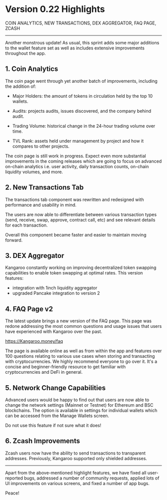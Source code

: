 # Version 0.22 Highlights

COIN ANALYTICS, NEW TRANSACTIONS, DEX AGGREGATOR, FAQ PAGE, ZCASH

---

Another monstrous update! As usual, this sprint adds some major additions to the wallet feature set as well as includes extensive improvements throughout the app.

## 1. Coin Analytics

The coin page went through yet another batch of improvements, including the addition of:

- Major Holders: the amount of tokens in circulation held by the top 10 wallets.

- Audits: projects audits, issues discovered, and the company behind audit.

- Trading Volume: historical change in the 24-hour trading volume over time.

- TVL Rank: assets held under management by project and how it compares to other projects.

The coin page is still work in progress. Expect even more substantial improvements in the coming releases which are going to focus on advanced on-chain analytics i.e. user activity, daily transaction counts, on-chain liquidity volumes, and more.

## 2. New Transactions Tab

The transactions tab component was rewritten and redesigned with performance and usability in mind.

The users are now able to differentiate between various transaction types (send, receive, swap, approve, contract call, etc) and see relevant details for each transaction.

Overall this component became faster and easier to maintain moving forward.

## 3. DEX Aggregator

Kangaroo constantly working on improving decentralized token swapping capabilities to enable token swapping at optimal rates. This version features:

- integration with 1inch liquidity aggregator
- upgraded Pancake integration to version 2

## 4. FAQ Page v2

The latest update brings a new version of the FAQ page. This page was redone addressing the most common questions and usage issues that users have experienced with Kangaroo over the past.

https://Kangaroo.money/faq

The page is available online as well as from within the app and features over 100 questions relating to various use cases when storing and transacting with cryptocurrencies. We highly recommend everyone to go over it. It's a concise and beginner-friendly resource to get familiar with cryptocurrencies and DeFi in general.

## 5. Network Change Capabilities

Advanced users would be happy to find out that users are now able to change the network settings (Mainnet or Testnet) for Ethereum and BSC blockchains. The option is available in settings for individual wallets which can be accessed from the Manage Wallets screen.

Do not use this feature if not sure what it does!

## 6. Zcash Improvements

Zcash users now have the ability to send transactions to transparent addresses. Previously, Kangaroo supported only shielded addresses.

--- 

Apart from the above-mentioned highlight features, we have fixed all user-reported bugs, addressed a number of community requests, applied lots of UI improvements on various screens, and fixed a number of app bugs.

Peace!